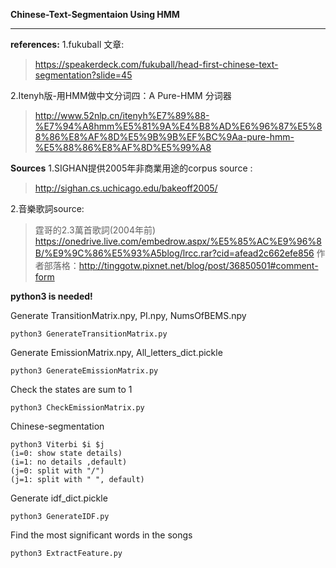 **Chinese-Text-Segmentaion Using HMM**


---
**references:**
1.fukuball 文章:
> https://speakerdeck.com/fukuball/head-first-chinese-text-segmentation?slide=45

2.Itenyh版-用HMM做中文分词四：A Pure-HMM 分词器
> http://www.52nlp.cn/itenyh%E7%89%88-%E7%94%A8hmm%E5%81%9A%E4%B8%AD%E6%96%87%E5%88%86%E8%AF%8D%E5%9B%9B%EF%BC%9Aa-pure-hmm-%E5%88%86%E8%AF%8D%E5%99%A8

**Sources**
1.SIGHAN提供2005年非商業用途的corpus source : 
> http://sighan.cs.uchicago.edu/bakeoff2005/

2.音樂歌詞source:
> 霆哥的2.3萬首歌詞(2004年前)
https://onedrive.live.com/embedrow.aspx/%E5%85%AC%E9%96%8B/%E9%9C%86%E5%93%A5blog/lrcc.rar?cid=afead2c662efe856
作者部落格：http://tinggotw.pixnet.net/blog/post/36850501#comment-form

**python3 is needed!**

Generate TransitionMatrix.npy, PI.npy, NumsOfBEMS.npy
```
python3 GenerateTransitionMatrix.py
```
Generate EmissionMatrix.npy, All_letters_dict.pickle
```
python3 GenerateEmissionMatrix.py
```
Check the states are sum to 1
```
python3 CheckEmissionMatrix.py
```
Chinese-segmentation 
```
python3 Viterbi $i $j
(i=0: show state details)
(i=1: no details ,default)
(j=0: split with "/")
(j=1: split with " ", default)
```

Generate idf_dict.pickle
```
python3 GenerateIDF.py
```

Find the most significant words in the songs
```
python3 ExtractFeature.py
```